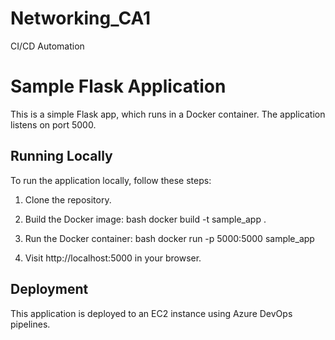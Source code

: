 # Networking_CA1
CI/CD Automation

# Sample Flask Application

This is a simple Flask app, which runs in a Docker container. The application listens on port 5000.

## Running Locally

To run the application locally, follow these steps:

1. Clone the repository.
2. Build the Docker image:
   bash
   docker build -t sample_app .
   
3. Run the Docker container:
   bash
   docker run -p 5000:5000 sample_app
   
4. Visit http://localhost:5000 in your browser.

## Deployment

This application is deployed to an EC2 instance using Azure DevOps pipelines.